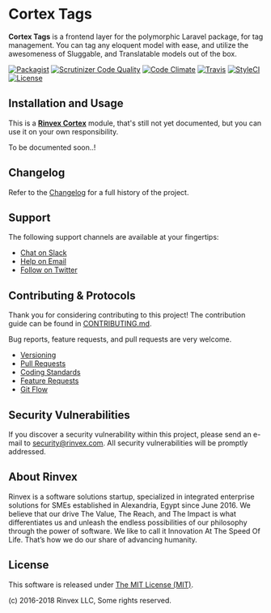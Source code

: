 # Cortex Tags

**Cortex Tags** is a frontend layer for the polymorphic Laravel package, for tag management. You can tag any eloquent model with ease, and utilize the awesomeness of Sluggable, and Translatable models out of the box.

[![Packagist](https://img.shields.io/packagist/v/cortex/tags.svg?label=Packagist&style=flat-square)](https://packagist.org/packages/cortex/tags)
[![Scrutinizer Code Quality](https://img.shields.io/scrutinizer/g/cortex/tags.svg?label=Scrutinizer&style=flat-square)](https://scrutinizer-ci.com/g/cortex/tags/)
[![Code Climate](https://img.shields.io/codeclimate/github/cortex/tags.svg?label=CodeClimate&style=flat-square)](https://codeclimate.com/github/cortex/tags)
[![Travis](https://img.shields.io/travis/cortex/tags.svg?label=TravisCI&style=flat-square)](https://travis-ci.org/cortex/tags)
[![StyleCI](https://styleci.io/repos/93621990/shield)](https://styleci.io/repos/93621990)
[![License](https://img.shields.io/packagist/l/cortex/tags.svg?label=License&style=flat-square)](https://github.com/cortex/tags/blob/develop/LICENSE)


## Installation and Usage

This is a **[Rinvex Cortex](https://github.com/rinvex/cortex)** module, that's still not yet documented, but you can use it on your own responsibility.

To be documented soon..!


## Changelog

Refer to the [Changelog](CHANGELOG.md) for a full history of the project.


## Support

The following support channels are available at your fingertips:

- [Chat on Slack](http://chat.rinvex.com)
- [Help on Email](mailto:help@rinvex.com)
- [Follow on Twitter](https://twitter.com/rinvex)


## Contributing & Protocols

Thank you for considering contributing to this project! The contribution guide can be found in [CONTRIBUTING.md](CONTRIBUTING.md).

Bug reports, feature requests, and pull requests are very welcome.

- [Versioning](CONTRIBUTING.md#versioning)
- [Pull Requests](CONTRIBUTING.md#pull-requests)
- [Coding Standards](CONTRIBUTING.md#coding-standards)
- [Feature Requests](CONTRIBUTING.md#feature-requests)
- [Git Flow](CONTRIBUTING.md#git-flow)


## Security Vulnerabilities

If you discover a security vulnerability within this project, please send an e-mail to [security@rinvex.com](security@rinvex.com). All security vulnerabilities will be promptly addressed.


## About Rinvex

Rinvex is a software solutions startup, specialized in integrated enterprise solutions for SMEs established in Alexandria, Egypt since June 2016. We believe that our drive The Value, The Reach, and The Impact is what differentiates us and unleash the endless possibilities of our philosophy through the power of software. We like to call it Innovation At The Speed Of Life. That’s how we do our share of advancing humanity.


## License

This software is released under [The MIT License (MIT)](LICENSE).

(c) 2016-2018 Rinvex LLC, Some rights reserved.
